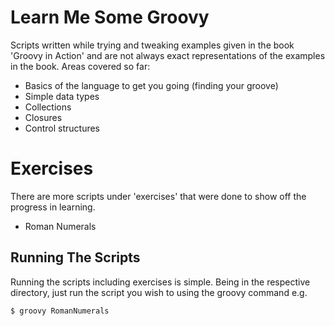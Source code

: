 # Learn Me Some Groovy

Scripts written while trying and tweaking examples given in the book 'Groovy in Action' and are not always exact representations of the examples in the book. Areas covered so far:

  - Basics of the language to get you going (finding your groove)
  - Simple data types
  - Collections
  - Closures
  - Control structures

# Exercises

There are more scripts under 'exercises' that were done to show off the progress in learning.

- Roman Numerals

## Running The Scripts

Running the scripts including exercises is simple. Being in the respective directory, just run the script you wish to using the groovy command e.g.

```sh
$ groovy RomanNumerals
```
